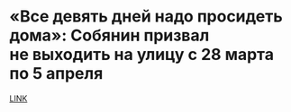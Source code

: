 # «Все девять дней надо просидеть дома»: Собянин призвал не выходить на улицу с 28 марта по 5 апреля



[LINK](https://varlamov.ru/3843233.html)